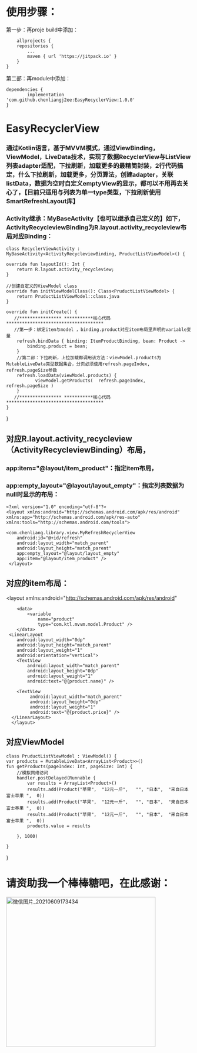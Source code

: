 # 使用步骤： 
第一步：再proje build中添加：

    	allprojects {
		repositories {
			...
			maven { url 'https://jitpack.io' }
		}
	}

第二部：再module中添加：

    dependencies {
	        implementation 'com.github.chenliangj2ee:EasyRecyclerView:1.0.0'
	} 


# EasyRecyclerView

### 通过Kotlin语言，基于MVVM模式，通过ViewBinding，ViewModel，LiveData技术，实现了数据RecyclerView与ListView列表adapter适配，下拉刷新，加载更多的最精简封装，2行代码搞定，什么下拉刷新，加载更多，分页算法，创建adapter，关联listData，数据为空时自定义emptyView的显示，都可以不用再去关心了，【目前只适用与列表为单一type类型，下拉刷新使用SmartRefreshLayout库】



### Activity继承：MyBaseActivity【也可以继承自己定义的】如下，ActivityRecycleviewBinding为R.layout.activity_recycleview布局对应Binding： 

    class RecyclerViewActivity : MyBaseActivity<ActivityRecycleviewBinding, PruductListViewModel>() {

    override fun layoutId(): Int {
        return R.layout.activity_recycleview;
    }

    //创建自定义的ViewModel class
    override fun initViewModelClass(): Class<PruductListViewModel> {
        return PruductListViewModel::class.java
    }

    override fun initCreate() {
       //**************** ***********核心代码*************************************
       //第一步：绑定item与model ，binding.product对应item布局里声明的variable变量
        refresh.bindData { binding: ItemProductBinding, bean: Product ->
            binding.product = bean; 
        }
        //第二部：下拉刷新，上拉加载都调用该方法：viewModel.products为MutableLiveData类型数据集合，分页必须使用refresh.pageIndex,  refresh.pageSize参数
        refresh.loadData(viewModel.products) {
               viewModel.getProducts(  refresh.pageIndex,  refresh.pageSize )
        }
       //**************** ***********核心代码*************************************
    }

}
## 对应R.layout.activity_recycleview（ActivityRecycleviewBinding）布局， 
### app:item="@layout/item_product"：指定item布局， 
### app:empty_layout="@layout/layout_empty"：指定列表数据为null时显示的布局：

    <?xml version="1.0" encoding="utf-8"?>
    <layout xmlns:android="http://schemas.android.com/apk/res/android"
    xmlns:app="http://schemas.android.com/apk/res-auto"
    xmlns:tools="http://schemas.android.com/tools">

    <com.chenliang.library.view.MyRefreshRecyclerView
        android:id="@+id/refresh"
        android:layout_width="match_parent"
        android:layout_height="match_parent"
        app:empty_layout="@layout/layout_empty"
        app:item="@layout/item_product" />
     </layout>
     

## 对应的item布局：
<?xml version="1.0" encoding="utf-8"?>
   <layout xmlns:android="http://schemas.android.com/apk/res/android"
   
  >
	    <data>
	        <variable
	            name="product"
	            type="com.ktl.mvvm.model.Product" />
	    </data>
     <LinearLayout
        android:layout_width="0dp"
        android:layout_height="match_parent"
        android:layout_weight="1"
        android:orientation="vertical">
        <TextView
            android:layout_width="match_parent"
            android:layout_height="0dp"
            android:layout_weight="1"
            android:text="@{product.name}" />

        <TextView
             android:layout_width="match_parent"
             android:layout_height="0dp"
             android:layout_weight="1"
             android:text="@{product.price}" />
      </LinearLayout>
      </layout> 
## 对应ViewModel

    class PruductListViewModel : ViewModel() {
    var products = MutableLiveData<ArrayList<Product>>()
    fun getProducts(pageIndex: Int, pageSize: Int) {
        //模拟网络访问
        handler.postDelayed(Runnable {
            var results = ArrayList<Product>()
            results.add(Product("苹果",  "12元一斤",   "", "日本",  "来自日本富士苹果 ",  0))
            results.add(Product("苹果",  "12元一斤",   "", "日本",  "来自日本富士苹果 ",  0))
            results.add(Product("苹果",  "12元一斤",   "", "日本",  "来自日本富士苹果 ",  0))
            products.value = results

        }, 1000)

    }
}
# 请资助我一个棒棒糖吧，在此感谢：


<img width="406" alt="微信图片_20210609173434" src="https://user-images.githubusercontent.com/4067327/121332592-989b2780-c94a-11eb-9543-a4e00db3b759.png">


